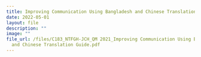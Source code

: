 ```yaml
---
title: Improving Communication Using Bangladesh and Chinese Translation Guide
date: 2022-05-01
layout: file
description: ""
image: ""
file_url: /files/C183_NTFGH-JCH_QM 2021_Improving Communication Using Bangladesh
  and Chinese Translation Guide.pdf
---
```

